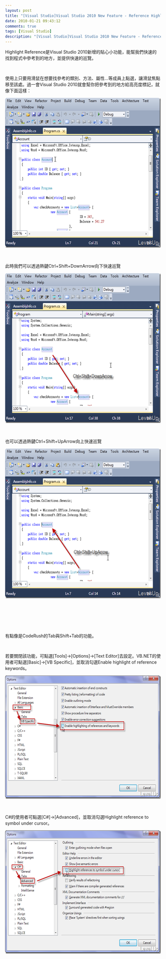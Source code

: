 ```yaml
---
layout: post
title: "[Visual Studio]Visual Studio 2010 New Feature - Reference Highlight"
date: 2010-01-21 09:43:12
comments: true
tags: [Visual Studio]
description: "[Visual Studio]Visual Studio 2010 New Feature - Reference Highlight"
---
```

<p>
	Highlight Reference是Visual Studio 2010新增的貼心小功能，能幫我們快速的找到程式中參考到的地方，並提供快速的巡覽。</p>
<p>
	 </p>
<p>
	使用上只要用滑鼠在想要找參考的類別、方法、屬性…等成員上點選，讓滑鼠焦點移至該處。過一會Visual Studio 2010就會幫你把參考到的地方給高亮度標記，就像下面這樣：</p>
<p>
	<img alt="image" border="0" height="484" src="\images\posts\13196\image_thumb.png" style="border-right-width: 0px; display: inline; border-top-width: 0px; border-bottom-width: 0px; border-left-width: 0px" title="image" width="588" /></p>
<p>
	 </p>
<p>
	此時我們可以透過熱鍵Ctrl+Shift+DownArrow向下快速巡覽</p>
<p>
	<img alt="image" border="0" height="484" src="\images\posts\13196\image_thumb_1.png" style="border-right-width: 0px; display: inline; border-top-width: 0px; border-bottom-width: 0px; border-left-width: 0px" title="image" width="588" /></p>
<p>
	 </p>
<p>
	也可以透過熱鍵Ctrl+Shift+UpArrow向上快速巡覽</p>
<p>
	<img alt="image" border="0" height="484" src="\images\posts\13196\image_thumb_2.png" style="border-right-width: 0px; display: inline; border-top-width: 0px; border-bottom-width: 0px; border-left-width: 0px" title="image" width="588" /></p>
<p>
	 </p>
<p>
	 </p>
<p>
	 </p>
<p>
	有點像是CodeRush的Tab與Shift+Tab的功能。</p>
<p>
	 </p>
<p>
	若要關閉該功能，可點選[Tools]→[Options]→[Text Editor]去設定。VB.NET的使用者可點選[Basic]→[VB Specific]，並取消勾選Enable highlight of reference keywords。</p>
<p>
	<img alt="image" border="0" height="398" src="\images\posts\13196\image_thumb_3.png" style="border-bottom: 0px; border-left: 0px; display: inline; border-top: 0px; border-right: 0px" title="image" width="644" /></p>
<p>
	 </p>
<p>
	C#的使用者可點選[C#]→[Advanced]，並取消勾選Highlight reference to symbol under cursor。</p>
<p>
	<img alt="image" border="0" height="398" src="\images\posts\13196\image_thumb_4.png" style="border-bottom: 0px; border-left: 0px; display: inline; border-top: 0px; border-right: 0px" title="image" width="644" /></p>

